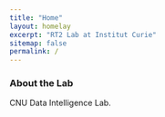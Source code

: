```yaml
---
title: "Home"
layout: homelay
excerpt: "RT2 Lab at Institut Curie"
sitemap: false
permalink: /
---
```


### About the Lab

CNU Data Intelligence Lab.
